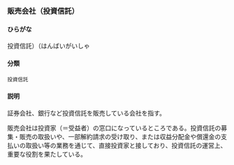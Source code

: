 <div style="display:none;">

## [あ行](securities-terms?id=あ行)
## [か行](securities-terms?id=か行)
## [さ行](securities-terms?id=さ行)
## [た行](securities-terms?id=た行)
## [な行](securities-terms?id=な行)
## [は行](securities-terms?id=は行)

</div>

### 販売会社（投資信託）

#### ひらがな

投資信託）（はんばいがいしゃ

#### 分類

`投資信託`

#### 説明

証券会社、銀行など投資信託を販売している会社を指す。
 
販売会社は投資家（＝受益者）の窓口になっているところである。投資信託の募集・販売の取扱いや、一部解約請求の受け取り、または収益分配金や償還金の支払いの取扱い等の業務を通じて、直接投資家と接しており、投資信託の運営上、重要な役割を果たしている。

<div style="display:none;">

## [ま行](securities-terms?id=ま行)
## [や行](securities-terms?id=や行)
## [ら行](securities-terms?id=ら行)
## [わ行](securities-terms?id=わ行)
## [英数字・記号](securities-terms?id=英数字・記号)

</div>

